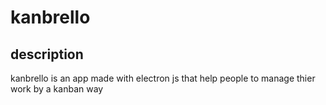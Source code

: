# kanbrello 

## description
kanbrello is an app made with electron js that help people to manage thier work  by a kanban way 